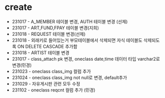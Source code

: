 <h1>create</h1>
<ul>
  <li>231017 - A_MEMBER 테이블 변경, AUTH 테이블 변경 (선제)</li>
  <li>231017 - ART,FUND,FPAY 테이블 변경(지희)</li>
  <li>231018 - REQUEST 테이블 변경(선제)</li>
  <li>231018 - 외래키로 들어있는거 부모테이블에서 삭제되면 자식 테이블도 삭제되도록 ON DELETE CASCADE 추가함</li>
  <li>231018 - ARTIST 테이블 변경</li>
  <li>231017 - class_attach pk 변경, oneclass date,time 데이터 타입 varchar2로 변경(민경)</li>
  <li>231023 - oneclass class_img 컬럼 추가</li>
  <li>231024 - oneclass class_img not null로 변경, default추가</li>
  <li>231029 - 자유게시판 관련 모두 수정</li>
  <li>231102 - oneclass reqcnt 컬럼 추가 (민경) </li>
</ul>
